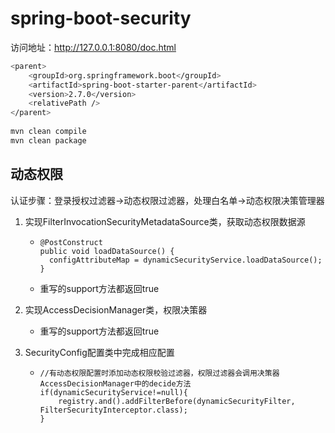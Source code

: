 # spring-boot-security

访问地址：http://127.0.0.1:8080/doc.html

```bash
<parent>
	<groupId>org.springframework.boot</groupId>
	<artifactId>spring-boot-starter-parent</artifactId>
	<version>2.7.0</version>
	<relativePath />
</parent>
	
mvn clean compile
mvn clean package
```

## 动态权限

认证步骤：登录授权过滤器->动态权限过滤器，处理白名单->动态权限决策管理器

1. 实现FilterInvocationSecurityMetadataSource类，获取动态权限数据源
    - ```
      @PostConstruct
      public void loadDataSource() {
      	configAttributeMap = dynamicSecurityService.loadDataSource();
      }
      ```
      
    - 重写的support方法都返回true
    
2. 实现AccessDecisionManager类，权限决策器

      - 重写的support方法都返回true

3. SecurityConfig配置类中完成相应配置

      - ```
        //有动态权限配置时添加动态权限校验过滤器，权限过滤器会调用决策器AccessDecisionManager中的decide方法
        if(dynamicSecurityService!=null){
        	registry.and().addFilterBefore(dynamicSecurityFilter, FilterSecurityInterceptor.class);
        }
        ```

